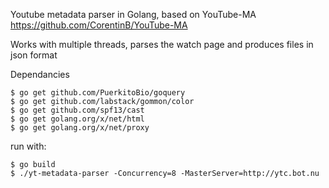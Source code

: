 Youtube metadata parser in Golang, based on YouTube-MA https://github.com/CorentinB/YouTube-MA

Works with multiple threads, parses the watch page and produces files in json format

Dependancies

```
$ go get github.com/PuerkitoBio/goquery
$ go get github.com/labstack/gommon/color
$ go get github.com/spf13/cast
$ go get golang.org/x/net/html
$ go get golang.org/x/net/proxy
```

run with:

```
$ go build
$ ./yt-metadata-parser -Concurrency=8 -MasterServer=http://ytc.bot.nu
```
